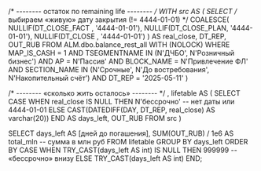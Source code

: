 /* -------- остаток по remaining life -------- */
WITH src AS (
    SELECT
        /* выбираем «живую» дату закрытия (!= 4444-01-01) */
        COALESCE(
            NULLIF(DT_CLOSE_FACT , '4444-01-01'),
            NULLIF(DT_CLOSE_PLAN, '4444-01-01'),
            NULLIF(DT_CLOSE     , '4444-01-01')
        )                                           AS real_close,
        DT_REP,
        OUT_RUB
    FROM  ALM.dbo.balance_rest_all WITH (NOLOCK)
    WHERE MAP_IS_CASH   = 1
      AND TSEGMENTNAME  IN (N'ДЧБО', N'Розничный бизнес')
      AND AP            = N'Пассив'
      AND BLOCK_NAME    = N'Привлечение ФЛ'
      AND SECTION_NAME  IN (N'Срочные', N'До востребования', N'Накопительный счёт')
      AND DT_REP        = '2025-05-11'
)

/* -------- «сколько жить осталось» -------- */
, lifetable AS (
    SELECT
        CASE
             WHEN real_close IS NULL
                  THEN N'бессрочно'                                -- нет даты или 4444-01-01
             ELSE CAST(DATEDIFF(DAY, DT_REP, real_close) AS varchar(20))
        END                                        AS days_left,
        OUT_RUB
    FROM src
)

SELECT
    days_left                               AS [дней до погашения],
    SUM(OUT_RUB) / 1e6  AS total_mln        -- сумма в млн руб
FROM lifetable
GROUP BY days_left
ORDER BY
    CASE
        WHEN TRY_CAST(days_left AS int) IS NULL THEN  999999   -- «бессрочно» внизу
        ELSE TRY_CAST(days_left AS int)
    END;
